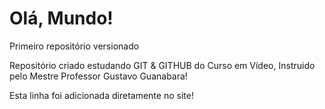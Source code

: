 # Olá, Mundo!
 Primeiro repositório versionado

 Repositório criado estudando GIT & GITHUB do Curso em Vídeo, Instruido pelo Mestre Professor Gustavo Guanabara!

 Esta linha foi adicionada diretamente no site! 

